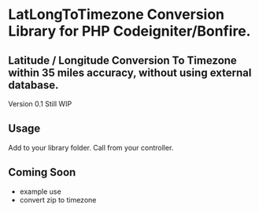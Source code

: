 # LatLongToTimezone Conversion Library for PHP Codeigniter/Bonfire.

## Latitude / Longitude Conversion To Timezone within 35 miles accuracy, without using external database.
 
Version 0.1
Still WIP

## Usage

Add to your library folder.
Call from your controller.

## Coming Soon
- example use
- convert zip to timezone

